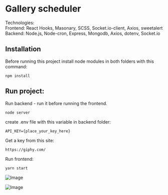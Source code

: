 # Gallery scheduler

Technologies:\
Frontend: React Hooks, Masonary, SCSS, Socket.io-client, Axios, sweetalert\
Backend: Node.js, Node-cron, Express, Mongodb, Axios, dotenv, Socket.io

## Installation

Before running this project install node modules in both folders with this command:

```
npm install
```

## Run project:
Run backend - run it before running the frontend.
```
node server
```

create .env file with this variable in backend folder:

```
API_KEY={place_your_key_here}
```

Get a key from this site:
```
https://giphy.com/
```

Run frontend:
```
yarn start
```
![Image](https://res.cloudinary.com/dtwqtpteb/image/upload/v1605262725/zv6uh29fzqw1r8vgxcpa.gif
)

![Image](
https://res.cloudinary.com/dtwqtpteb/image/upload/v1605369055/uyijtve0hb3rh9yricsd.png
)
